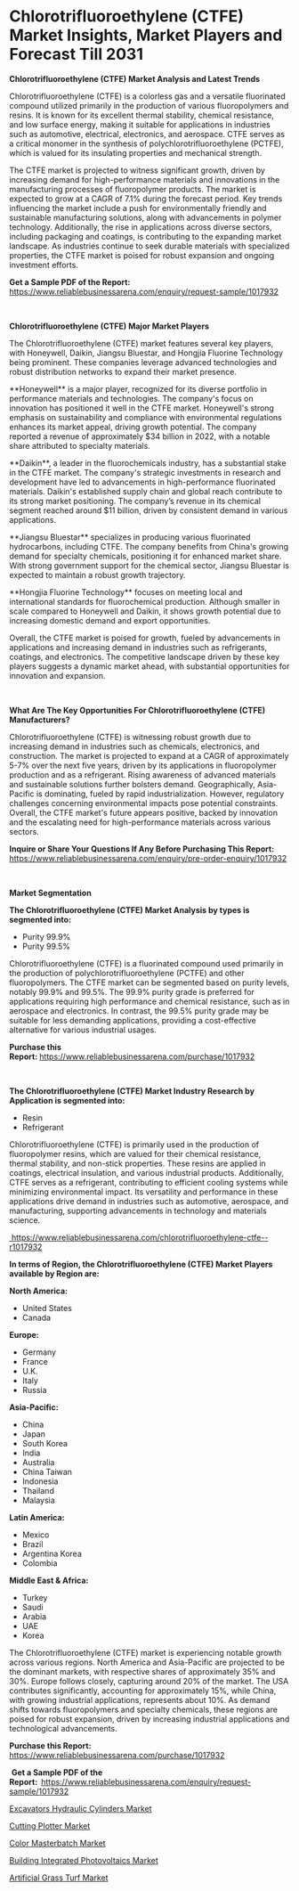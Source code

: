 <p><h1>Chlorotrifluoroethylene (CTFE) Market Insights, Market Players and Forecast Till 2031</h1></p><p><strong>Chlorotrifluoroethylene (CTFE) Market Analysis and Latest Trends</strong></p>
<p><p>Chlorotrifluoroethylene (CTFE) is a colorless gas and a versatile fluorinated compound utilized primarily in the production of various fluoropolymers and resins. It is known for its excellent thermal stability, chemical resistance, and low surface energy, making it suitable for applications in industries such as automotive, electrical, electronics, and aerospace. CTFE serves as a critical monomer in the synthesis of polychlorotrifluoroethylene (PCTFE), which is valued for its insulating properties and mechanical strength.</p><p>The CTFE market is projected to witness significant growth, driven by increasing demand for high-performance materials and innovations in the manufacturing processes of fluoropolymer products. The market is expected to grow at a CAGR of 7.1% during the forecast period. Key trends influencing the market include a push for environmentally friendly and sustainable manufacturing solutions, along with advancements in polymer technology. Additionally, the rise in applications across diverse sectors, including packaging and coatings, is contributing to the expanding market landscape. As industries continue to seek durable materials with specialized properties, the CTFE market is poised for robust expansion and ongoing investment efforts.</p></p>
<p><strong>Get a Sample PDF of the Report:&nbsp;</strong> <a href="https://www.reliablebusinessarena.com/enquiry/request-sample/1017932?utm_campaign=1841&utm_medium=2&utm_source=Github&utm_content=ia&utm_term=26122024&utm_id=chlorotrifluoroethylene-ctfe">https://www.reliablebusinessarena.com/enquiry/request-sample/1017932</a></p>
<p>&nbsp;</p>
<p><strong>Chlorotrifluoroethylene (CTFE) Major Market Players</strong></p>
<p><p>The Chlorotrifluoroethylene (CTFE) market features several key players, with Honeywell, Daikin, Jiangsu Bluestar, and Hongjia Fluorine Technology being prominent. These companies leverage advanced technologies and robust distribution networks to expand their market presence.</p><p>**Honeywell** is a major player, recognized for its diverse portfolio in performance materials and technologies. The company's focus on innovation has positioned it well in the CTFE market. Honeywell's strong emphasis on sustainability and compliance with environmental regulations enhances its market appeal, driving growth potential. The company reported a revenue of approximately $34 billion in 2022, with a notable share attributed to specialty materials.</p><p>**Daikin**, a leader in the fluorochemicals industry, has a substantial stake in the CTFE market. The company's strategic investments in research and development have led to advancements in high-performance fluorinated materials. Daikin's established supply chain and global reach contribute to its strong market positioning. The company’s revenue in its chemical segment reached around $11 billion, driven by consistent demand in various applications.</p><p>**Jiangsu Bluestar** specializes in producing various fluorinated hydrocarbons, including CTFE. The company benefits from China's growing demand for specialty chemicals, positioning it for enhanced market share. With strong government support for the chemical sector, Jiangsu Bluestar is expected to maintain a robust growth trajectory.</p><p>**Hongjia Fluorine Technology** focuses on meeting local and international standards for fluorochemical production. Although smaller in scale compared to Honeywell and Daikin, it shows growth potential due to increasing domestic demand and export opportunities.</p><p>Overall, the CTFE market is poised for growth, fueled by advancements in applications and increasing demand in industries such as refrigerants, coatings, and electronics. The competitive landscape driven by these key players suggests a dynamic market ahead, with substantial opportunities for innovation and expansion.</p></p>
<p>&nbsp;</p>
<p><strong>What Are The Key Opportunities For Chlorotrifluoroethylene (CTFE) Manufacturers?</strong></p>
<p><p>Chlorotrifluoroethylene (CTFE) is witnessing robust growth due to increasing demand in industries such as chemicals, electronics, and construction. The market is projected to expand at a CAGR of approximately 5-7% over the next five years, driven by its applications in fluoropolymer production and as a refrigerant. Rising awareness of advanced materials and sustainable solutions further bolsters demand. Geographically, Asia-Pacific is dominating, fueled by rapid industrialization. However, regulatory challenges concerning environmental impacts pose potential constraints. Overall, the CTFE market's future appears positive, backed by innovation and the escalating need for high-performance materials across various sectors.</p></p>
<p><strong>Inquire or Share Your Questions If Any Before Purchasing This Report:</strong> <a href="https://www.reliablebusinessarena.com/enquiry/pre-order-enquiry/1017932?utm_campaign=1841&utm_medium=2&utm_source=Github&utm_content=ia&utm_term=26122024&utm_id=chlorotrifluoroethylene-ctfe">https://www.reliablebusinessarena.com/enquiry/pre-order-enquiry/1017932</a></p>
<p>&nbsp;</p>
<p><strong>Market Segmentation</strong></p>
<p><strong>The Chlorotrifluoroethylene (CTFE) Market Analysis by types is segmented into:</strong></p>
<p><ul><li>Purity 99.9%</li><li>Purity 99.5%</li></ul></p>
<p><p>Chlorotrifluoroethylene (CTFE) is a fluorinated compound used primarily in the production of polychlorotrifluoroethylene (PCTFE) and other fluoropolymers. The CTFE market can be segmented based on purity levels, notably 99.9% and 99.5%. The 99.9% purity grade is preferred for applications requiring high performance and chemical resistance, such as in aerospace and electronics. In contrast, the 99.5% purity grade may be suitable for less demanding applications, providing a cost-effective alternative for various industrial usages.</p></p>
<p><strong>Purchase this Report:&nbsp;</strong><a href="https://www.reliablebusinessarena.com/purchase/1017932?utm_campaign=1841&utm_medium=2&utm_source=Github&utm_content=ia&utm_term=26122024&utm_id=chlorotrifluoroethylene-ctfe">https://www.reliablebusinessarena.com/purchase/1017932</a></p>
<p>&nbsp;</p>
<p><strong>The Chlorotrifluoroethylene (CTFE) Market Industry Research by Application is segmented into:</strong></p>
<p><ul><li>Resin</li><li>Refrigerant</li></ul></p>
<p><p>Chlorotrifluoroethylene (CTFE) is primarily used in the production of fluoropolymer resins, which are valued for their chemical resistance, thermal stability, and non-stick properties. These resins are applied in coatings, electrical insulation, and various industrial products. Additionally, CTFE serves as a refrigerant, contributing to efficient cooling systems while minimizing environmental impact. Its versatility and performance in these applications drive demand in industries such as automotive, aerospace, and manufacturing, supporting advancements in technology and materials science.</p></p>
<p><a href="https://www.reliablebusinessarena.com/chlorotrifluoroethylene-ctfe--r1017932?utm_campaign=1841&utm_medium=2&utm_source=Github&utm_content=ia&utm_term=26122024&utm_id=chlorotrifluoroethylene-ctfe">&nbsp;https://www.reliablebusinessarena.com/chlorotrifluoroethylene-ctfe--r1017932</a></p>
<p><strong>In terms of Region, the Chlorotrifluoroethylene (CTFE) Market Players available by Region are:</strong></p>
<p>
    <p> <strong> North America: </strong>
        <ul>
            <li>United States</li>
            <li>Canada</li>
        </ul>
        </p> 
    <p> <strong> Europe: </strong>
        <ul>
            <li>Germany</li>
            <li>France</li>
            <li>U.K.</li>
            <li>Italy</li>
            <li>Russia</li>
        </ul>
        </p> 
    <p> <strong> Asia-Pacific: </strong>
        <ul>
            <li>China</li>
            <li>Japan</li>
            <li>South Korea</li>
            <li>India</li>
            <li>Australia</li>
            <li>China Taiwan</li>
            <li>Indonesia</li>
            <li>Thailand</li>
            <li>Malaysia</li>
        </ul>
        </p> 
    <p> <strong> Latin America: </strong>
        <ul>
            <li>Mexico</li>
            <li>Brazil</li>
            <li>Argentina Korea</li>
            <li>Colombia</li>
        </ul>
        </p> 
    <p> <strong> Middle East & Africa: </strong>
        <ul>
            <li>Turkey</li>
            <li>Saudi</li>
            <li>Arabia</li>
            <li>UAE</li>
            <li>Korea</li>
        </ul>
    </p>
    </p>
<p><p>The Chlorotrifluoroethylene (CTFE) market is experiencing notable growth across various regions. North America and Asia-Pacific are projected to be the dominant markets, with respective shares of approximately 35% and 30%. Europe follows closely, capturing around 20% of the market. The USA contributes significantly, accounting for approximately 15%, while China, with growing industrial applications, represents about 10%. As demand shifts towards fluoropolymers and specialty chemicals, these regions are poised for robust expansion, driven by increasing industrial applications and technological advancements.</p></p>
<p><strong>Purchase this Report: </strong><a href="https://www.reliablebusinessarena.com/purchase/1017932?utm_campaign=1841&utm_medium=2&utm_source=Github&utm_content=ia&utm_term=26122024&utm_id=chlorotrifluoroethylene-ctfe">https://www.reliablebusinessarena.com/purchase/1017932</a></p>
<p>&nbsp;<strong>Get a Sample PDF of the Report:&nbsp;&nbsp;</strong><a href="https://www.reliablebusinessarena.com/enquiry/request-sample/1017932?utm_campaign=1841&utm_medium=2&utm_source=Github&utm_content=ia&utm_term=26122024&utm_id=chlorotrifluoroethylene-ctfe">https://www.reliablebusinessarena.com/enquiry/request-sample/1017932</a></p>
<p><strong></strong></p>
<p><p><a href="https://github.com/julyju69/Market-Research-Report-List-5/blob/main/excavators-hydraulic-cylinders-market.md?utm_campaign=1841&utm_medium=2&utm_source=Github&utm_content=ia&utm_term=26122024&utm_id=chlorotrifluoroethylene-ctfe">Excavators Hydraulic Cylinders Market</a></p><p><a href="https://www.linkedin.com/pulse/north-americas-cutting-plotter-market-size-share-trends-forecast-jgqxf?utm_campaign=1841&utm_medium=2&utm_source=Github&utm_content=ia&utm_term=26122024&utm_id=chlorotrifluoroethylene-ctfe">Cutting Plotter Market</a></p><p><a href="https://www.linkedin.com/pulse/c-glance-reports-anmec?utm_campaign=1841&utm_medium=2&utm_source=Github&utm_content=ia&utm_term=26122024&utm_id=chlorotrifluoroethylene-ctfe">Color Masterbatch Market</a></p><p><a href="https://www.linkedin.com/pulse/building-integrated-photovoltaics-market-size-share-analysis-drvmf?utm_campaign=1841&utm_medium=2&utm_source=Github&utm_content=ia&utm_term=26122024&utm_id=chlorotrifluoroethylene-ctfe">Building Integrated Photovoltaics Market</a></p><p><a href="https://www.linkedin.com/pulse/market-trends-artificial-grass-turf-industry-size-share-projected-hdxgf?utm_campaign=1841&utm_medium=2&utm_source=Github&utm_content=ia&utm_term=26122024&utm_id=chlorotrifluoroethylene-ctfe">Artificial Grass Turf Market</a></p></p>